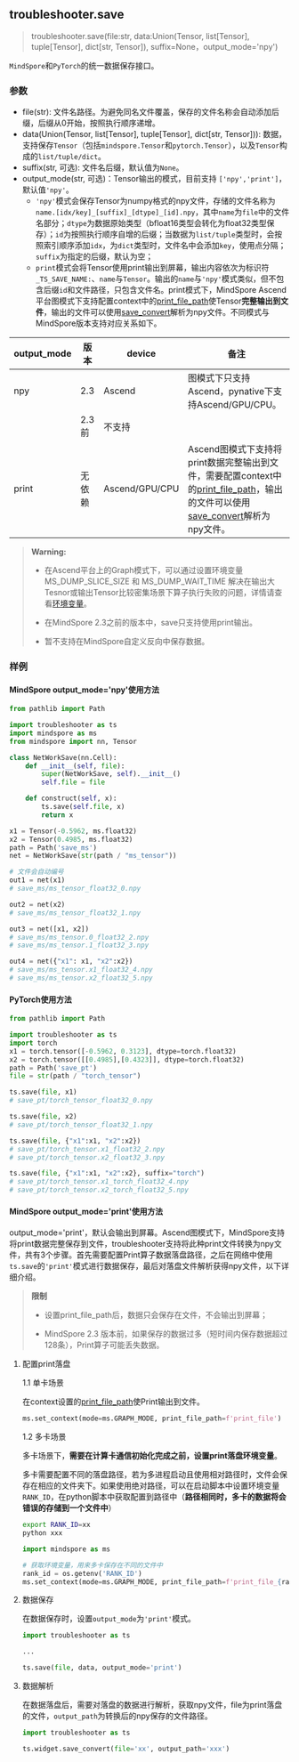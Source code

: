 ## troubleshooter.save
>
> troubleshooter.save(file:str, data:Union(Tensor, list[Tensor], tuple[Tensor], dict[str, Tensor]), suffix=None，output_mode='npy')

`MindSpore`和`PyTorch`的统一数据保存接口。

### 参数

- file(str): 文件名路径。为避免同名文件覆盖，保存的文件名称会自动添加后缀，后缀从0开始，按照执行顺序递增。
- data(Union(Tensor, list[Tensor], tuple[Tensor], dict[str, Tensor])): 数据，支持保存`Tensor`（包括`mindspore.Tensor`和`pytorch.Tensor`），以及`Tensor`构成的`list/tuple/dict`。
- suffix(str, 可选): 文件名后缀，默认值为`None`。
- output_mode(str, 可选)：Tensor输出的模式，目前支持 `['npy','print']`，默认值`'npy'`。
    - `'npy'`模式会保存Tensor为numpy格式的npy文件，存储的文件名称为`name.[idx/key]_[suffix]_[dtype]_[id].npy`，其中`name`为`file`中的文件名部分；`dtype`为数据原始类型（bfloat16类型会转化为float32类型保存）；`id`为按照执行顺序自增的后缀；当数据为`list/tuple`类型时，会按照索引顺序添加`idx`，为`dict`类型时，文件名中会添加`key`，使用点分隔；`suffix`为指定的后缀，默认为空；
    - `print`模式会将Tensor使用print输出到屏幕，输出内容依次为标识符`_TS_SAVE_NAME:`、`name`与`Tensor`。输出的`name`与`'npy'`模式类似，但不包含后缀`id`和文件路径，只包含文件名。print模式下，MindSpore Ascend平台图模式下支持配置context中的[print_file_path](https://www.mindspore.cn/docs/zh-CN/r2.2/api_python/ops/mindspore.ops.print_.html)使Tensor**完整输出到文件**，输出的文件可以使用[save_convert](./widget/save_convert.md)解析为npy文件。不同模式与MindSpore版本支持对应关系如下。

| output_mode | 版本   | device         | 备注                                                         |
| ----------- | ------ | -------------- | ------------------------------------------------------------ |
| npy         | 2.3    | Ascend         | 图模式下只支持Ascend，pynative下支持Ascend/GPU/CPU。         |
|             | 2.3前  | 不支持         |                                                              |
| print       | 无依赖 | Ascend/GPU/CPU | Ascend图模式下支持将print数据完整输出到文件，需要配置context中的[print_file_path](https://www.mindspore.cn/docs/zh-CN/r2.2/api_python/ops/mindspore.ops.print_.html)，输出的文件可以使用[save_convert](save_convert.md)解析为npy文件。 |

> **Warning:**
>
> - 在Ascend平台上的Graph模式下，可以通过设置环境变量 MS_DUMP_SLICE_SIZE 和 MS_DUMP_WAIT_TIME 解决在输出大Tesnor或输出Tensor比较密集场景下算子执行失败的问题，详情请查看[环境变量](https://www.mindspore.cn/docs/zh-CN/r2.4.0/api_python/env_var_list.html)。
>
> - 在MindSpore 2.3之前的版本中，save只支持使用print输出。
>
> - 暂不支持在MindSpore自定义反向中保存数据。

### 样例

#### MindSpore output_mode='npy'使用方法

```python
from pathlib import Path

import troubleshooter as ts
import mindspore as ms
from mindspore import nn, Tensor

class NetWorkSave(nn.Cell):
    def __init__(self, file):
        super(NetWorkSave, self).__init__()
        self.file = file

    def construct(self, x):
        ts.save(self.file, x)
        return x

x1 = Tensor(-0.5962, ms.float32)
x2 = Tensor(0.4985, ms.float32)
path = Path('save_ms')
net = NetWorkSave(str(path / "ms_tensor"))

# 文件会自动编号
out1 = net(x1)
# save_ms/ms_tensor_float32_0.npy

out2 = net(x2)
# save_ms/ms_tensor_float32_1.npy

out3 = net([x1, x2])
# save_ms/ms_tensor.0_float32_2.npy
# save_ms/ms_tensor.1_float32_3.npy

out4 = net({"x1": x1, "x2":x2})
# save_ms/ms_tensor.x1_float32_4.npy
# save_ms/ms_tensor.x2_float32_5.npy
```

#### PyTorch使用方法

```python
from pathlib import Path

import troubleshooter as ts
import torch
x1 = torch.tensor([-0.5962, 0.3123], dtype=torch.float32)
x2 = torch.tensor([[0.4985],[0.4323]], dtype=torch.float32)
path = Path('save_pt')
file = str(path / "torch_tensor")

ts.save(file, x1)
# save_pt/torch_tensor_float32_0.npy

ts.save(file, x2)
# save_pt/torch_tensor_float32_1.npy

ts.save(file, {"x1":x1, "x2":x2})
# save_pt/torch_tensor.x1_float32_2.npy
# save_pt/torch_tensor.x2_float32_3.npy

ts.save(file, {"x1":x1, "x2":x2}, suffix="torch")
# save_pt/torch_tensor.x1_torch_float32_4.npy
# save_pt/torch_tensor.x2_torch_float32_5.npy
```

#### MindSpore output_mode='print'使用方法

output_mode='print'，默认会输出到屏幕。Ascend图模式下，MindSpore支持将print数据完整保存到文件，troubleshooter支持将此种print文件转换为npy文件，共有3个步骤。首先需要配置Print算子数据落盘路径，之后在网络中使用`ts.save`的`'print'`模式进行数据保存，最后对落盘文件解析获得npy文件，以下详细介绍。

> **限制**
>
> - 设置print_file_path后，数据只会保存在文件，不会输出到屏幕；
>
> - MindSpore 2.3 版本前，如果保存的数据过多（短时间内保存数据超过128条），Print算子可能丢失数据。

1. 配置print落盘

    1.1 单卡场景

    在context设置的[print_file_path](https://www.mindspore.cn/docs/zh-CN/r2.2/api_python/ops/mindspore.ops.print_.html)使Print输出到文件。

    ```python
    ms.set_context(mode=ms.GRAPH_MODE, print_file_path=f'print_file')
    ```

    1.2 多卡场景

    多卡场景下，**需要在计算卡通信初始化完成之前，设置print落盘环境变量**。

    多卡需要配置不同的落盘路径，若为多进程启动且使用相对路径时，文件会保存在相应的文件夹下。如果使用绝对路径，可以在启动脚本中设置环境变量`RANK_ID`，在python脚本中获取配置到路径中（**路径相同时，多卡的数据将会错误的存储到一个文件中**）

    ```bash
    export RANK_ID=xx
    python xxx
    ```

    ```python
    import mindspore as ms
    
    # 获取环境变量，用来多卡保存在不同的文件中
    rank_id = os.getenv('RANK_ID')
    ms.set_context(mode=ms.GRAPH_MODE, print_file_path=f'print_file_{rank_id}')
    ```

2. 数据保存

    在数据保存时，设置`output_mode`为`'print'`模式。

    ```python
    import troubleshooter as ts
    
    ...
    
    ts.save(file, data, output_mode='print')
    ```

3. 数据解析

    在数据落盘后，需要对落盘的数据进行解析，获取npy文件，file为print落盘的文件，`output_path`为转换后的npy保存的文件路径。

    ```python
    import troubleshooter as ts
    
    ts.widget.save_convert(file='xx', output_path='xxx')
    ```
